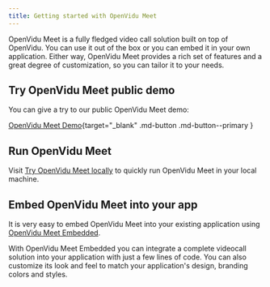```yaml
---
title: Getting started with OpenVidu Meet
---
```


OpenVidu Meet is a fully fledged video call solution built on top of OpenVidu. You can use it out of the box or you can embed it in your own application.
Either way, OpenVidu Meet provides a rich set of features and a great degree of customization, so you can tailor it to your needs.

## Try OpenVidu Meet public demo

You can give a try to our public OpenVidu Meet demo:

[OpenVidu Meet Demo](https://meet.openvidu.io){target="_blank" .md-button .md-button--primary }

## Run OpenVidu Meet

Visit [Try OpenVidu Meet locally](../deployment/local.md) to quickly run OpenVidu Meet in your local machine.

## Embed OpenVidu Meet into your app

It is very easy to embed OpenVidu Meet into your existing application using [OpenVidu Meet Embedded](../embedded/intro.md).

With OpenVidu Meet Embedded you can integrate a complete videocall solution into your application with just a few lines of code. You can also customize its look and feel to match your application's design, branding colors and styles.
